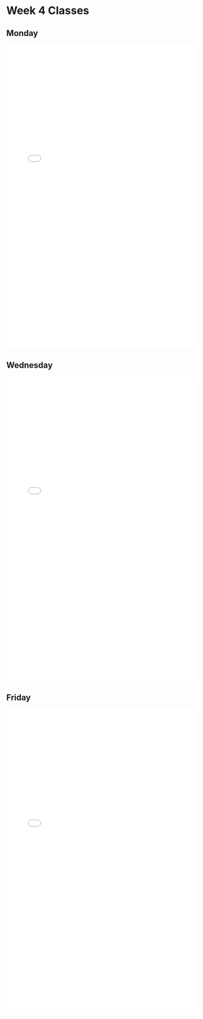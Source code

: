 # Week 4 Classes

## Monday

<iframe src="../../Class04A_post.pdf" width="100%" height="800px" frameBorder="0"> </iframe>

## Wednesday

<iframe src="../../Class04B_post.pdf" width="100%" height="800px" frameBorder="0"> </iframe>

## Friday

<iframe src="../../Class04C.pdf" width="100%" height="800px" frameBorder="0"> </iframe>